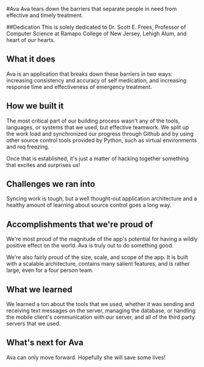 #Ava
Ava tears down the barriers that separate people in need from effective and timely treatment.

##Dedication
This is solely dedicated to Dr. Scott E. Frees, Professor of Computer Science at Ramapo College of New Jersey, Lehigh Alum, and heart of our hearts.  

## What it does
Ava is an application that breaks down these barriers in two ways: increasing consistency and accuracy of self medication, and increasing response time and effectiveness of emergency treatment.

## How we built it
The most critical part of our building process wasn't any of the tools, languages, or systems that we used, but effective teamwork.  We split up the work load and synchronized our progress through Github and by using other source control tools provided by Python, such as virtual environments and req freezing.

Once that is established, it's just a matter of hacking together something that excites and surprises us!  

## Challenges we ran into
Syncing work is tough, but a well thought-out application architecture and a healthy amount of learning about source control goes a long way.  

## Accomplishments that we're proud of
We're most proud of the magnitude of the app's potential for having a wildly positive effect on the world.  Ava is truly out to do something good.  

We're also fairly proud of the size, scale, and scope of the app.  It is built with a scalable architecture, contains many salient features, and is rather large, even for a four person team.

## What we learned
We learned a ton about the tools that we used, whether it was sending and receiving text messages on the server, managing the database, or handling the mobile client's communication with our server, and all of the third party servers that we used. 

## What's next for Ava
Ava can only move forward.  Hopefully she will save some lives!